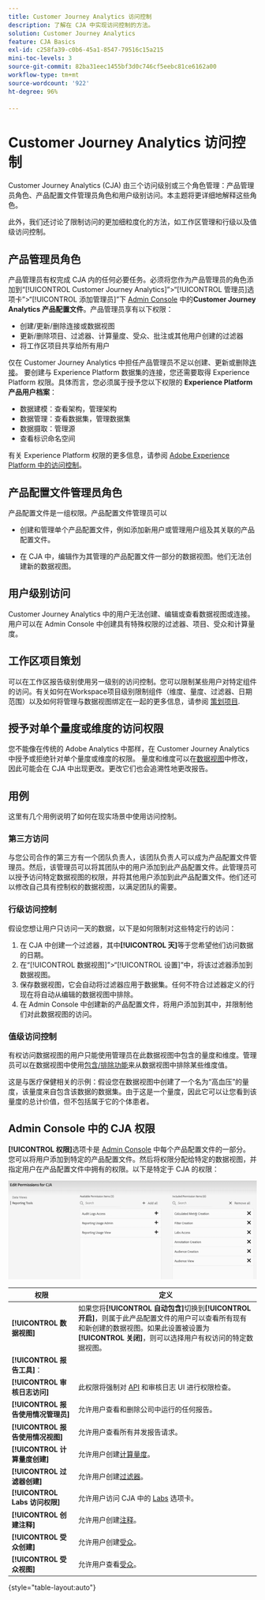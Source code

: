 ```yaml
---
title: Customer Journey Analytics 访问控制
description: 了解在 CJA 中实现访问控制的方法。
solution: Customer Journey Analytics
feature: CJA Basics
exl-id: c258fa39-c0b6-45a1-8547-79516c15a215
mini-toc-levels: 3
source-git-commit: 82ba31eec1455bf3d0c746cf5eebc81ce6162a00
workflow-type: tm+mt
source-wordcount: '922'
ht-degree: 96%

---
```


# Customer Journey Analytics 访问控制

Customer Journey Analytics (CJA) 由三个访问级别或三个角色管理：产品管理员角色、产品配置文件管理员角色和用户级别访问。本主题将更详细地解释这些角色。

此外，我们还讨论了限制访问的更加细粒度化的方法，如工作区管理和行级以及值级访问控制。

## 产品管理员角色

产品管理员有权完成 CJA 内的任何必要任务。必须将您作为产品管理员的角色添加到“[!UICONTROL Customer Journey Analytics]”>“[!UICONTROL 管理员]选项卡”>“[!UICONTROL 添加管理员]”下 [Admin Console](https://adminconsole.adobe.com/enterprise/) 中的&#x200B;**Customer Journey Analytics 产品配置文件**。产品管理员享有以下权限：

* 创建/更新/删除连接或数据视图
* 更新/删除项目、过滤器、计算量度、受众、批注或其他用户创建的过滤器
* 将工作区项目共享给所有用户

仅在 Customer Journey Analytics 中担任产品管理员不足以创建、更新或删除[连接](/help/connections/overview.md)。 要创建与 Experience Platform 数据集的连接，您还需要取得 Experience Platform 权限。具体而言，您必须属于授予您以下权限的 **Experience Platform 产品用户档案**：

* 数据建模：查看架构，管理架构
* 数据管理：查看数据集，管理数据集
* 数据摄取：管理源
* 查看标识命名空间

有关 Experience Platform 权限的更多信息，请参阅 [Adobe Experience Platform 中的访问控制](https://experienceleague.adobe.com/docs/experience-platform/access-control/home.html?lang=zh-Hans)。

## 产品配置文件管理员角色

产品配置文件是一组权限。产品配置文件管理员可以

* 创建和管理单个产品配置文件，例如添加新用户或管理用户组及其关联的产品配置文件。

* 在 CJA 中，编辑作为其管理的产品配置文件一部分的数据视图。他们无法创建新的数据视图。

## 用户级别访问

Customer Journey Analytics 中的用户无法创建、编辑或查看数据视图或连接。用户可以在 Admin Console 中创建具有特殊权限的过滤器、项目、受众和计算量度。

## 工作区项目策划

可以在工作区报告级别使用另一级别的访问控制。您可以限制某些用户对特定组件的访问。有关如何在Workspace项目级别限制组件（维度、量度、过滤器、日期范围）以及如何将管理与数据视图绑定在一起的更多信息，请参阅 [策划项目](/help/analysis-workspace/curate-share/curate.md).

## 授予对单个量度或维度的访问权限

您不能像在传统的 Adobe Analytics 中那样，在 Customer Journey Analytics 中授予或拒绝针对单个量度或维度的权限。 量度和维度可以在[数据视图](/help/data-views/data-views.md)中修改，因此可能会在 CJA 中出现更改。更改它们也会追溯性地更改报告。

## 用例

这里有几个用例说明了如何在现实场景中使用访问控制。

### 第三方访问

与您公司合作的第三方有一个团队负责人，该团队负责人可以成为产品配置文件管理员。然后，该管理员可以将其团队中的用户添加到此产品配置文件。此管理员可以授予访问特定数据视图的权限，并将其他用户添加到此产品配置文件。他们还可以修改自己具有控制权的数据视图，以满足团队的需要。

### 行级访问控制

假设您想让用户只访问一天的数据，以下是如何限制对这些特定行的访问：

1. 在 CJA 中创建一个过滤器，其中&#x200B;**[!UICONTROL 天]**&#x200B;等于您希望他们访问数据的日期。
1. 在“[!UICONTROL 数据视图]”>“[!UICONTROL 设置]”中，将该过滤器添加到数据视图。
1. 保存数据视图，它会自动将过滤器应用于数据集。任何不符合过滤器定义的行现在将自动从编辑的数据视图中排除。
1. 在 Admin Console 中创建新的产品配置文件，将用户添加到其中，并限制他们对此数据视图的访问。

### 值级访问控制

有权访问数据视图的用户只能使用管理员在此数据视图中包含的量度和维度。管理员可以在数据视图中使用[包含/排除功能](/help/data-views/component-settings/include-exclude-values.md)来从数据视图中排除某些维度值。

这是与医疗保健相关的示例：假设您在数据视图中创建了一个名为“高血压”的量度，该量度来自包含该数据的数据集。由于这是一个量度，因此它可以让您看到该量度的总计价值，但不包括属于它的个体患者。

## Admin Console 中的 CJA 权限

**[!UICONTROL 权限]**&#x200B;选项卡是 [Admin Console](https://adminconsole.adobe.com/enterprise/) 中每个产品配置文件的一部分。您可以将用户添加到特定的产品配置文件。然后将权限分配给特定的数据视图，并指定用户在产品配置文件中拥有的权限。以下是特定于 CJA 的权限：

![Admin Console 权限](assets/permissions.png)

| 权限 | 定义 |
| --- | --- |
| **[!UICONTROL 数据视图]** | 如果您将&#x200B;**[!UICONTROL 自动包含]**&#x200B;切换到&#x200B;**[!UICONTROL 开启]**，则属于此产品配置文件的用户可以查看所有现有和新创建的数据视图。如果此设置被设置为&#x200B;**[!UICONTROL 关闭]**，则可以选择用户有权访问的特定数据视图。 |
| **[!UICONTROL 报告工具]**： |  |
| **[!UICONTROL 审核日志访问]** | 此权限将强制对 [API](https://adobe.io/cja-apis/docs/endpoints/auditlogs/) 和审核日志 UI 进行权限检查。 |
| **[!UICONTROL 报告使用情况管理员]** | 允许用户查看和删除公司中运行的任何报告。 |
| **[!UICONTROL 报告使用情况视图]** | 允许用户查看所有并发报告请求。 |
| **[!UICONTROL 计算量度创建]** | 允许用户创建[计算量度](/help/components/calc-metrics/calc-metr-overview.md)。 |
| **[!UICONTROL 过滤器创建]** | 允许用户创建[过滤器](/help/components/filters/filters-overview.md)。 |
| **[!UICONTROL Labs 访问权限]** | 允许用户访问 CJA 中的 [Labs](/help/labs/labs.md) 选项卡。 |
| **[!UICONTROL 创建注释]** | 允许用户创建[注释](/help/components/annotations/overview.md)。 |
| **[!UICONTROL 受众创建]** | 允许用户创建[受众](/help/components/audiences/audiences-overview.md)。 |
| **[!UICONTROL 受众视图]** | 允许用户查看[受众](/help/components/audiences/audiences-overview.md)。 |

{style="table-layout:auto"}
